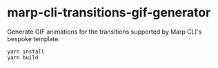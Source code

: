 # marp-cli-transitions-gif-generator

Generate GIF animations for the transitions supported by Marp CLI's bespoke template.

```
yarn install
yarn build
```
